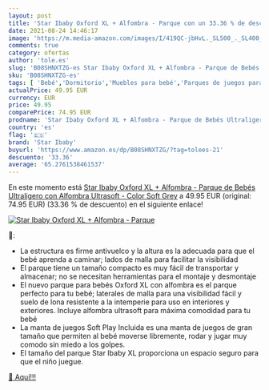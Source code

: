 ```yaml
---
layout: post
title: 'Star Ibaby Oxford XL + Alfombra - Parque con un 33.36 % de descuento'
date: 2021-08-24 14:46:17
image: 'https://m.media-amazon.com/images/I/419QC-jbHvL._SL500_._SL400_.jpg'
comments: true
category: ofertas
author: 'tole.es'
slug: 'B08SHNXTZG-es Star Ibaby Oxford XL + Alfombra - Parque de Bebés...'
sku: 'B08SHNXTZG-es'
tags: [ 'Bebé','Dormitorio','Muebles para bebé','Parques de juegos para bebé','bebés','star ibaby', ]
actualPrice: 49.95 EUR
currency: EUR
price: 49.95
comparePrice: 74.95 EUR
prodname: 'Star Ibaby Oxford XL + Alfombra - Parque de Bebés Ultraligero con Alfombra Ultrasoft - Color Soft Grey'
country: 'es'
flag: '🇪🇸'
brand: 'Star Ibaby'
buyurl: 'https://www.amazon.es/dp/B08SHNXTZG/?tag=tolees-21'
descuento: '33.36'
average: '65.2761538461537'
---
```


En este momento está [Star Ibaby Oxford XL + Alfombra - Parque de Bebés Ultraligero con Alfombra Ultrasoft - Color Soft Grey](https://www.amazon.es/dp/B08SHNXTZG/?tag=tolees-21) a 49.95 EUR (original: 74.95 EUR) (33.36 %  de descuento) en el siguiente enlace!

[![Star Ibaby Oxford XL + Alfombra - Parque](https://m.media-amazon.com/images/I/419QC-jbHvL._SL500_._SL400_.jpg)](https://www.amazon.es/dp/B08SHNXTZG/?tag=tolees-21)

🔎:

- La estructura es firme antivuelco y la altura es la adecuada para que el bebé aprenda a caminar; lados de malla para facilitar la visibilidad
- El parque tiene un tamaño compacto es muy fácil de transportar y almacenar; no se necesitan herramientas para el montaje y desmontaje
- El nuevo parque para bebés Oxford XL con alfombra es el parque perfecto para tu bebé; laterales de malla para una visibilidad fácil y suelo de lona resistente a la intemperie para uso en interiores y exteriores. Incluye alfombra ultrasoft para máxima comodidad para tu bebé
- La manta de juegos Soft Play Incluida es una manta de juegos de gran tamaño que permiten al bebé moverse libremente, rodar y jugar muy comodo sin miedo a los golpes.
- El tamaño del parque Star Ibaby XL proporciona un espacio seguro para que el niño juegue.

[🛒 Aquí!!!](https://www.amazon.es/dp/B08SHNXTZG/?tag=tolees-21)
